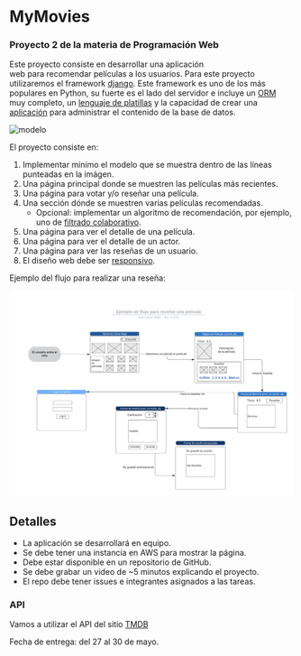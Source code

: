 # MyMovies

### Proyecto 2 de la materia de Programación Web

Este proyecto consiste en desarrollar una aplicación  
web para recomendar películas a los usuarios. Para este
proyecto utilizaremos el framework [django](https://www.djangoproject.com/). Este framework
es uno de los más populares en Python, su fuerte es
el lado del servidor e incluye un [ORM](https://docs.djangoproject.com/en/4.2/topics/db/models/) muy completo, 
un [lenguaje de platillas](https://docs.djangoproject.com/en/4.2/topics/templates/) y la capacidad de 
crear una [aplicación](https://docs.djangoproject.com/en/4.2/ref/contrib/admin/) para administrar el contenido de la base de datos.

![modelo](Modelo.jpg)

El proyecto consiste en:
1. Implementar mínimo el modelo que se muestra dentro de las líneas punteadas en la imágen.
2. Una página principal donde se muestren las películas más recientes.
3. Una página para votar y/o reseñar una película.
4. Una sección dónde se muestren varias películas recomendadas.
   * Opcional: implementar un algoritmo de recomendación, por ejemplo, uno de  [filtrado colaborativo](https://github.com/mariosky/recommender/).
6. Una página para ver el detalle de una película.
7. Una página para ver el detalle de un actor.
8. Una página para ver las reseñas de un usuario.
9. El diseño web debe ser [responsivo](https://es.wikipedia.org/wiki/Dise%C3%B1o_web_adaptable). 

Ejemplo del flujo para realizar una reseña: 

![flow](Flow.png)

## Detalles

* La aplicación se desarrollará en equipo.
* Se debe tener una instancia en AWS para mostrar la página.
* Debe estar disponible en un repositorio de GitHub.
* Se debe grabar un video de ~5 minutos explicando el proyecto.
* El repo debe tener issues e integrantes asignados a las tareas.

### API

Vamos a utilizar el API del sitio [TMDB](https://developer.themoviedb.org) 


Fecha de entrega: del 27 al 30 de mayo.
